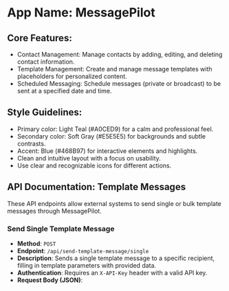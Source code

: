 # **App Name**: MessagePilot

## Core Features:

- Contact Management: Manage contacts by adding, editing, and deleting contact information.
- Template Management: Create and manage message templates with placeholders for personalized content.
- Scheduled Messaging: Schedule messages (private or broadcast) to be sent at a specified date and time.

## Style Guidelines:

- Primary color: Light Teal (#A0CED9) for a calm and professional feel.
- Secondary color: Soft Gray (#E5E5E5) for backgrounds and subtle contrasts.
- Accent: Blue (#468B97) for interactive elements and highlights.
- Clean and intuitive layout with a focus on usability.
- Use clear and recognizable icons for different actions.

## API Documentation: Template Messages

These API endpoints allow external systems to send single or bulk template messages through MessagePilot.

### Send Single Template Message

-   **Method**: `POST`
-   **Endpoint**: `/api/send-template-message/single`
-   **Description**: Sends a single template message to a specific recipient, filling in template parameters with provided data.
-   **Authentication**: Requires an `X-API-Key` header with a valid API key.
-   **Request Body (JSON)**:


